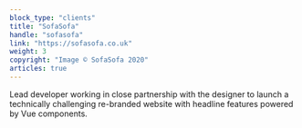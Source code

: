 ```yaml
---
block_type: "clients"
title: "SofaSofa"
handle: "sofasofa"
link: "https://sofasofa.co.uk"
weight: 3
copyright: "Image © SofaSofa 2020"
articles: true
---
```


Lead developer working in close partnership with the designer to launch a technically challenging re-branded website with headline features powered by Vue components.

